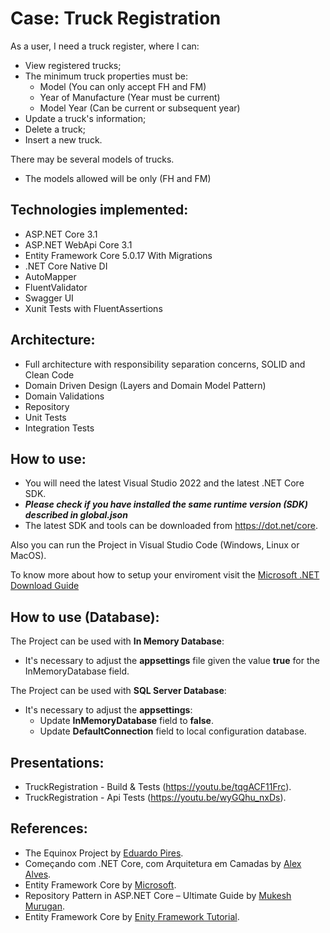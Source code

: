 Case: Truck Registration
=====================
As a user, I need a truck register, where I can:
- View registered trucks;
- The minimum truck properties must be:
     - Model (You can only accept FH and FM)
     - Year of Manufacture (Year must be current)
     - Model Year (Can be current or subsequent year)
- Update a truck's information;
- Delete a truck;
- Insert a new truck.

There may be several models of trucks.
-   The models allowed will be only (FH and FM)


## Technologies implemented:

- ASP.NET Core 3.1
 - ASP.NET WebApi Core 3.1
- Entity Framework Core 5.0.17 With Migrations
- .NET Core Native DI
- AutoMapper
- FluentValidator
- Swagger UI
- Xunit Tests with FluentAssertions

## Architecture:

- Full architecture with responsibility separation concerns, SOLID and Clean Code
- Domain Driven Design (Layers and Domain Model Pattern)
- Domain Validations
- Repository
- Unit Tests
- Integration Tests

## How to use:
- You will need the latest Visual Studio 2022 and the latest .NET Core SDK.
- ***Please check if you have installed the same runtime version (SDK) described in global.json***
- The latest SDK and tools can be downloaded from https://dot.net/core.

Also you can run the Project in Visual Studio Code (Windows, Linux or MacOS).

To know more about how to setup your enviroment visit the [Microsoft .NET Download Guide](https://www.microsoft.com/net/download)

##  How to use (Database):
The Project can be used with **In Memory Database**:
- It's necessary to adjust the **appsettings** file given the value **true** for the InMemoryDatabase field.

The Project can be used with **SQL Server Database**:
- It's necessary to adjust the **appsettings**:
    - Update **InMemoryDatabase** field to **false**.
    - Update **DefaultConnection** field to local configuration database.

## Presentations:
- TruckRegistration - Build & Tests (https://youtu.be/tqgACF11Frc).
- TruckRegistration - Api Tests (https://youtu.be/wyGQhu_nxDs).

## References:
- The Equinox Project by [Eduardo Pires](https://github.com/EduardoPires/EquinoxProject).
- Começando com .NET Core, com Arquitetura em Camadas by [Alex Alves](https://alexalvess.medium.com/criando-uma-api-em-net-core-baseado-na-arquitetura-ddd-2c6a409c686#:~:text=Antes%20de%20come%C3%A7ar%2C%20DDD%20n%C3%A3o,%C3%A9%20independente%20da%20tecnologia%20utilizada.).
- Entity Framework Core by [Microsoft](https://docs.microsoft.com/pt-br/ef/core/.).
- Repository Pattern in ASP.NET Core – Ultimate Guide by [Mukesh Murugan](https://codewithmukesh.com/blog/repository-pattern-in-aspnet-core/#:~:text=A%20Repository%20pattern%20is%20a,to%20store%20or%20retreive%20data.).
- Entity Framework Core by [Enity Framework Tutorial](https://www.entityframeworktutorial.net/efcore/entity-framework-core-migration.aspx).